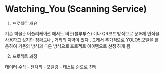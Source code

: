 # Watching_You (Scanning Service)

1. 프로젝트 개요

기존 박물관 어플리케이션 에서도 비콘(블루투스) 이나 QR코드 방식으로 
문화재 인식을 사용하고 있지만 정확도나 , 거리의 제약이 있다 . 
그래서 추가적으로 YOLO5 모델을 활용하여 기존의 방식과 다른 방식으로
프로젝트 아이템으로 선정 하게 됨

2. 프로젝트 과정

데이터 수집 - 전처리 - 모델링 - 테스트 순으로 진행
